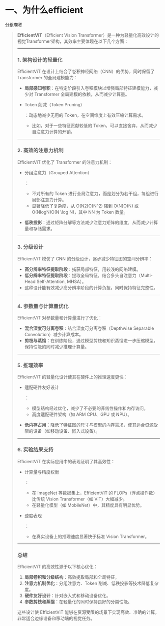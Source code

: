 # 一、为什么efficient

分组卷积

> **EfficientViT**（Efficient Vision Transformer）是一种为轻量化高效设计的视觉Transformer架构，其效率主要体现在以下几个方面：
>
> ------
>
> ### **1. 架构设计的轻量化**
>
> EfficientViT 在设计上结合了卷积神经网络（CNN）的优势，同时保留了 Transformer 的全局建模能力：
>
> - **局部感知卷积**：在特定阶段引入卷积模块以增强局部特征建模能力，减少对 Transformer 全局建模的依赖，从而减少计算量。
>
> - Token 削减（Token Pruning）
>
>   ：动态地减少无用的 Token，在空间维度上有效压缩计算需求。
>
>   - 比如，对于一些特征贡献较低的 Token，可以直接舍弃，从而减少自注意力计算的开销。
>
> ------
>
> ### **2. 高效的注意力机制**
>
> EfficientViT 优化了 Transformer 的注意力机制：
>
> - 分组注意力（Grouped Attention）
>
>   ：
>
>   - 不对所有的 Token 进行全局注意力，而是划分为若干组，每组进行局部注意力计算。
>   - 显著降低了复杂度，从 O(N2)O(N^2) 降到 O(N)O(N) 或 O(Nlog⁡N)O(N \log N)，其中 NN 为 Token 数量。
>
> - **低秩投影**：通过矩阵分解等方法减少注意力矩阵的维度，从而减少计算量和存储需求。
>
> ------
>
> ### **3. 分级设计**
>
> EfficientViT 模仿了 CNN 的分级设计，逐步减少特征图的空间分辨率：
>
> - **高分辨率特征提取阶段**：捕获局部特征，用较浅的网络建模。
> - **低分辨率特征提取阶段**：提取全局特征，结合多头自注意力（Multi-Head Self-Attention, MHSA）。
> - 这种设计能有效减少高分辨率阶段的计算负担，同时保持特征完整性。
>
> ------
>
> ### **4. 参数量与计算量优化**
>
> EfficientViT 对参数量和计算量进行了优化：
>
> - **混合深度可分离卷积**：结合深度可分离卷积（Depthwise Separable Convolution）减少计算成本。
> - **剪枝与蒸馏**：在训练阶段，通过模型剪枝和知识蒸馏进一步压缩模型，保持性能的同时减少推理计算量。
>
> ------
>
> ### **5. 推理效率**
>
> EfficientViT 的轻量化设计使其在硬件上的推理速度更快：
>
> - 适配硬件友好设计
>
>   ：
>
>   - 模型结构经过优化，减少了不必要的非线性操作和内存访问。
>   - 高度适配硬件架构（如 ARM CPU、GPU 或 NPU）。
>
> - **低内存占用**：降低了特征图的尺寸与模型的内存需求，使其适合资源受限的设备（如移动设备、嵌入式设备）。
>
> ------
>
> ### **6. 实验结果支持**
>
> EfficientViT 在实际应用中的表现证明了其高效性：
>
> - 计算量与精度权衡
>
>   ：
>
>   - 在 ImageNet 等数据集上，EfficientViT 的 FLOPs（浮点操作数）比传统 Vision Transformer（如 ViT）大幅减少。
>   - 在轻量化模型（如 MobileNet）中，其精度具有明显优势。
>
> - 速度表现
>
>   ：
>
>   - 在真实设备上的推理速度显著快于标准 Vision Transformer。
>
> ------
>
> ### **总结**
>
> EfficientViT 的高效性源于以下核心优化：
>
> 1. **局部卷积和分级结构**：高效提取局部和全局特征。
> 2. **注意力机制优化**：分组注意力、Token 削减、低秩投影等技术降低复杂度。
> 3. **硬件友好设计**：针对嵌入式和移动设备优化。
> 4. **参数剪枝和蒸馏**：在轻量化的同时保持良好的分类性能。
>
> 这些设计使 EfficientViT 能够在资源受限的场景下实现高效、准确的计算，非常适合边缘设备和移动端的视觉任务。